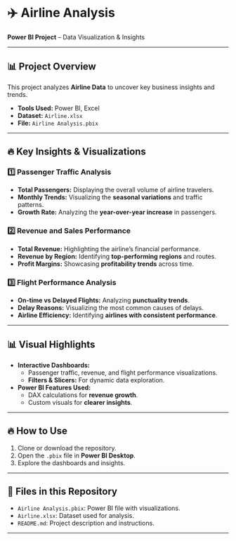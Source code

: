 # ✈️ Airline Analysis  
**Power BI Project** – Data Visualization & Insights  

---

## 📊 **Project Overview**  
This project analyzes **Airline Data** to uncover key business insights and trends.  
- **Tools Used:** Power BI, Excel  
- **Dataset:** `Airline.xlsx`  
- **File:** `Airline Analysis.pbix`  

---

## 🔥 **Key Insights & Visualizations**

### 1️⃣ **Passenger Traffic Analysis**
- **Total Passengers:** Displaying the overall volume of airline travelers.  
- **Monthly Trends:** Visualizing the **seasonal variations** and traffic patterns.  
- **Growth Rate:** Analyzing the **year-over-year increase** in passengers.  

### 2️⃣ **Revenue and Sales Performance**
- **Total Revenue:** Highlighting the airline’s financial performance.  
- **Revenue by Region:** Identifying **top-performing regions** and routes.  
- **Profit Margins:** Showcasing **profitability trends** across time.  

### 3️⃣ **Flight Performance Analysis**
- **On-time vs Delayed Flights:** Analyzing **punctuality trends**.  
- **Delay Reasons:** Visualizing the most common causes of delays.  
- **Airline Efficiency:** Identifying **airlines with consistent performance**.  

---

## 📊 **Visual Highlights**
- **Interactive Dashboards:**  
   - Passenger traffic, revenue, and flight performance visualizations.  
   - **Filters & Slicers:** For dynamic data exploration.  
- **Power BI Features Used:**  
   - DAX calculations for **revenue growth**.  
   - Custom visuals for **clearer insights**.  

---

## 🔥 **How to Use**
1. Clone or download the repository.  
2. Open the `.pbix` file in **Power BI Desktop**.  
3. Explore the dashboards and insights.  

---

## 🚀 **Files in this Repository**
- `Airline Analysis.pbix`: Power BI file with visualizations.  
- `Airline.xlsx`: Dataset used for analysis.  
- `README.md`: Project description and instructions.  

---

